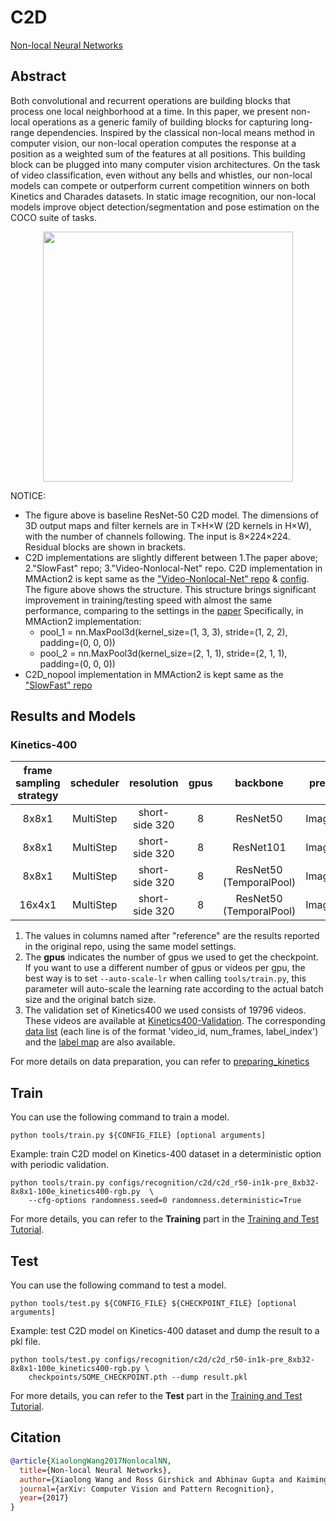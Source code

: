 # C2D

<!-- [ALGORITHM] -->

[Non-local Neural Networks](https://arxiv.org/abs/1711.07971)

## Abstract

<!-- [ABSTRACT] -->

Both convolutional and recurrent operations are building blocks that process one local neighborhood at a time. In this paper, we present non-local operations as a generic family of building blocks for capturing long-range dependencies. Inspired by the classical non-local means method in computer vision, our non-local operation computes the response at a position as a weighted sum of the features at all positions. This building block can be plugged into many computer vision architectures. On the task of video classification, even without any bells and whistles, our non-local models can compete or outperform current competition winners on both Kinetics and Charades datasets. In static image recognition, our non-local models improve object detection/segmentation and pose estimation on the COCO suite of tasks.

<!-- [IMAGE] -->

<div align=center>
<img src="https://user-images.githubusercontent.com/37479394/195236689-7a7e464d-9b32-4da6-931e-64872759518f.png" width="400"/>

</div>

NOTICE:

- The figure above is baseline ResNet-50 C2D model. The dimensions of 3D output maps and filter kernels are in T×H×W (2D kernels in H×W), with the number of channels following. The input is 8×224×224. Residual blocks are shown in brackets.
- C2D implementations are slightly different between 1.The paper above; 2."SlowFast" repo; 3."Video-Nonlocal-Net" repo.
  C2D implementation in MMAction2 is kept same as the ["Video-Nonlocal-Net" repo](https://github.com/facebookresearch/video-nonlocal-net#modifications-for-improving-speed) & [config](https://github.com/facebookresearch/video-nonlocal-net/tree/main/scripts/run_c2d_baseline_400k.sh). The figure above shows the structure.
  This structure brings significant improvement in training/testing speed with almost the same performance, comparing to the settings in the [paper](https://arxiv.org/abs/1711.07971)
  Specifically, in MMAction2 implementation:
  - pool_1 = nn.MaxPool3d(kernel_size=(1, 3, 3), stride=(1, 2, 2), padding=(0, 0, 0))
  - pool_2 = nn.MaxPool3d(kernel_size=(2, 1, 1), stride=(2, 1, 1), padding=(0, 0, 0))
- C2D_nopool implementation in MMAction2 is kept same as the ["SlowFast" repo](https://github.com/facebookresearch/SlowFast/blob/main/configs/Kinetics/c2/C2D_NOPOOL_8x8_R50.yaml)

## Results and Models

### Kinetics-400

| frame sampling strategy | scheduler |   resolution   | gpus |    backbone    | pretrain | top1 acc | top5 acc |    reference top1 acc    |    reference top5 acc    | testing protocol  | gpu_mem(M) | params |    config    |    ckpt    |    log    |
| :---------------------: | :-------: | :------------: | :--: | :------------: | :------: | :------: | :------: | :----------------------: | :----------------------: | :---------------: | :--------: | :----: | :----------: | :--------: | :-------: |
|          8x8x1          | MultiStep | short-side 320 |  8   |  ResNet50<br>  | ImageNet |  73.16   |  90.88   | [67.2](https://github.com/facebookresearch/SlowFast/blob/main/MODEL_ZOO.md#kinetics-400-and-600) | [87.8](https://github.com/facebookresearch/SlowFast/blob/main/MODEL_ZOO.md#kinetics-400-and-600) | 10 clips x 3 crop |   21547    |  TODO  | [config](/configs/recognition/c2d/c2d_r50-nopool-in1k-pre_8xb32-8x8x1-100e_kinetics400-rgb.py) | [ckpt TODO](TODO) | [log TODO](TODO) |
|          8x8x1          | MultiStep | short-side 320 |  8   | ResNet101<br>  | ImageNet |   TODO   |   TODO   |            x             |            x             | 10 clips x 3 crop |    TODO    |  TODO  | [config](/configs/recognition/c2d/c2d_r101-nopool-in1k-pre_8xb32-8x8x1-100e_kinetics400-rgb.py) | [ckpt TODO](TODO) | [log TODO](TODO) |
|          8x8x1          | MultiStep | short-side 320 |  8   | ResNet50<br>(TemporalPool) | ImageNet |  71.78   |  89.90   | [71.9](https://github.com/facebookresearch/video-nonlocal-net#modifications-for-improving-speed) | [90.0](https://github.com/facebookresearch/video-nonlocal-net#modifications-for-improving-speed) | 10 clips x 3 crop |   17006    |  TODO  | [config](/configs/recognition/c2d/c2d_r50-in1k-pre_8xb32-8x8x1-100e_kinetics400-rgb.py) | [ckpt TODO](TODO) | [log TODO](TODO) |
|         16x4x1          | MultiStep | short-side 320 |  8   | ResNet50<br>(TemporalPool) | ImageNet |   TODO   |   TODO   |            x             |            x             | 10 clips x 3 crop |    TODO    |  TODO  | [config](/configs/recognition/c2d/c2d_r50-in1k-pre_8xb32-16x4x1-100e_kinetics400-rgb.py) | [ckpt TODO](TODO) | [log TODO](TODO) |

1. The values in columns named after "reference" are the results reported in the original repo, using the same model settings.
2. The **gpus** indicates the number of gpus we used to get the checkpoint. If you want to use a different number of gpus or videos per gpu, the best way is to set `--auto-scale-lr` when calling `tools/train.py`, this parameter will auto-scale the learning rate according to the actual batch size and the original batch size.
3. The validation set of Kinetics400 we used consists of 19796 videos. These videos are available at [Kinetics400-Validation](https://mycuhk-my.sharepoint.com/:u:/g/personal/1155136485_link_cuhk_edu_hk/EbXw2WX94J1Hunyt3MWNDJUBz-nHvQYhO9pvKqm6g39PMA?e=a9QldB). The corresponding [data list](https://download.openmmlab.com/mmaction/dataset/k400_val/kinetics_val_list.txt) (each line is of the format 'video_id, num_frames, label_index') and the [label map](https://download.openmmlab.com/mmaction/dataset/k400_val/kinetics_class2ind.txt) are also available.

For more details on data preparation, you can refer to [preparing_kinetics](/tools/data/kinetics/README.md)

## Train

You can use the following command to train a model.

```shell
python tools/train.py ${CONFIG_FILE} [optional arguments]
```

Example: train C2D model on Kinetics-400 dataset in a deterministic option with periodic validation.

```shell
python tools/train.py configs/recognition/c2d/c2d_r50-in1k-pre_8xb32-8x8x1-100e_kinetics400-rgb.py  \
    --cfg-options randomness.seed=0 randomness.deterministic=True
```

For more details, you can refer to the **Training** part in the [Training and Test Tutorial](/docs/en/user_guides/4_train_test.md).

## Test

You can use the following command to test a model.

```shell
python tools/test.py ${CONFIG_FILE} ${CHECKPOINT_FILE} [optional arguments]
```

Example: test C2D model on Kinetics-400 dataset and dump the result to a pkl file.

```shell
python tools/test.py configs/recognition/c2d/c2d_r50-in1k-pre_8xb32-8x8x1-100e_kinetics400-rgb.py \
    checkpoints/SOME_CHECKPOINT.pth --dump result.pkl
```

For more details, you can refer to the **Test** part in the [Training and Test Tutorial](/docs/en/user_guides/4_train_test.md).

## Citation

```BibTeX
@article{XiaolongWang2017NonlocalNN,
  title={Non-local Neural Networks},
  author={Xiaolong Wang and Ross Girshick and Abhinav Gupta and Kaiming He},
  journal={arXiv: Computer Vision and Pattern Recognition},
  year={2017}
}
```
